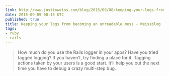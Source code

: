 ```yaml
---
link: http://www.justinweiss.com/blog/2015/09/08/keeping-your-logs-from-becoming-an-unreadable-mess/
date: 2015-09-09 00:15 UTC
published: true
title: Keeping your logs from becoming an unreadable mess - Weissblog
tags:
- ruby
- rails
---
```


<blockquote>How much do you use the Rails logger in your apps? Have you tried tagged logging? If you haven’t, try finding a place for it. Tagging actions taken by your users is a good start. It’ll help you out the next time you have to debug a crazy multi-step bug.

</blockquote>
